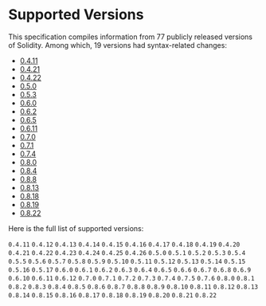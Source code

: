 <!-- This file is generated automatically by infrastructure scripts. Please don't edit by hand. -->

# Supported Versions

This specification compiles information from 77 publicly released versions of Solidity. Among which, 19 versions had syntax-related changes:

-   [0.4.11](../grammar/v0.4.11/)
-   [0.4.21](../grammar/v0.4.21/)
-   [0.4.22](../grammar/v0.4.22/)
-   [0.5.0](../grammar/v0.5.0/)
-   [0.5.3](../grammar/v0.5.3/)
-   [0.6.0](../grammar/v0.6.0/)
-   [0.6.2](../grammar/v0.6.2/)
-   [0.6.5](../grammar/v0.6.5/)
-   [0.6.11](../grammar/v0.6.11/)
-   [0.7.0](../grammar/v0.7.0/)
-   [0.7.1](../grammar/v0.7.1/)
-   [0.7.4](../grammar/v0.7.4/)
-   [0.8.0](../grammar/v0.8.0/)
-   [0.8.4](../grammar/v0.8.4/)
-   [0.8.8](../grammar/v0.8.8/)
-   [0.8.13](../grammar/v0.8.13/)
-   [0.8.18](../grammar/v0.8.18/)
-   [0.8.19](../grammar/v0.8.19/)
-   [0.8.22](../grammar/v0.8.22/)

Here is the full list of supported versions:

`0.4.11`
`0.4.12`
`0.4.13`
`0.4.14`
`0.4.15`
`0.4.16`
`0.4.17`
`0.4.18`
`0.4.19`
`0.4.20`
`0.4.21`
`0.4.22`
`0.4.23`
`0.4.24`
`0.4.25`
`0.4.26`
`0.5.0`
`0.5.1`
`0.5.2`
`0.5.3`
`0.5.4`
`0.5.5`
`0.5.6`
`0.5.7`
`0.5.8`
`0.5.9`
`0.5.10`
`0.5.11`
`0.5.12`
`0.5.13`
`0.5.14`
`0.5.15`
`0.5.16`
`0.5.17`
`0.6.0`
`0.6.1`
`0.6.2`
`0.6.3`
`0.6.4`
`0.6.5`
`0.6.6`
`0.6.7`
`0.6.8`
`0.6.9`
`0.6.10`
`0.6.11`
`0.6.12`
`0.7.0`
`0.7.1`
`0.7.2`
`0.7.3`
`0.7.4`
`0.7.5`
`0.7.6`
`0.8.0`
`0.8.1`
`0.8.2`
`0.8.3`
`0.8.4`
`0.8.5`
`0.8.6`
`0.8.7`
`0.8.8`
`0.8.9`
`0.8.10`
`0.8.11`
`0.8.12`
`0.8.13`
`0.8.14`
`0.8.15`
`0.8.16`
`0.8.17`
`0.8.18`
`0.8.19`
`0.8.20`
`0.8.21`
`0.8.22`
